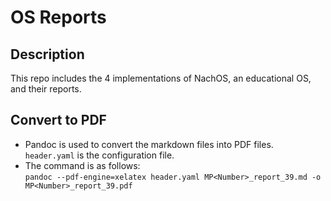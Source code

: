 # OS Reports

## Description
This repo includes the 4 implementations of NachOS, an educational OS, and their reports.

## Convert to PDF
* Pandoc is used to convert the markdown files into PDF files. \
  `header.yaml` is the configuration file.
* The command is as follows: \
  `pandoc --pdf-engine=xelatex header.yaml MP<Number>_report_39.md -o MP<Number>_report_39.pdf`
